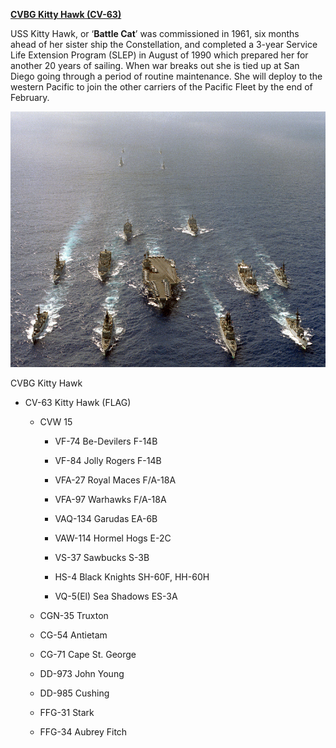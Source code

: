 **[CVBG Kitty Hawk
(CV-63)](https://en.wikipedia.org/wiki/USS_Kitty_Hawk_(CV-63))**

USS Kitty Hawk, or ‘**Battle Cat**’ was commissioned in 1961, six months
ahead of her sister ship the Constellation, and completed a 3-year
Service Life Extension Program (SLEP) in August of 1990 which prepared
her for another 20 years of sailing. When war breaks out she is tied up
at San Diego going through a period of routine maintenance. She will
deploy to the western Pacific to join the other carriers of the Pacific
Fleet by the end of February.

<img src="/assets\images\nato\us\navy\carriers\kitty-hawk\image1.jpg" style="width:7.04167in;height:4.26351in" />

CVBG Kitty Hawk

-   CV-63 Kitty Hawk (FLAG)

    -   CVW 15

        -   VF-74 Be-Devilers F-14B

        -   VF-84 Jolly Rogers F-14B

        -   VFA-27 Royal Maces F/A-18A

        -   VFA-97 Warhawks F/A-18A

        -   VAQ-134 Garudas EA-6B

        -   VAW-114 Hormel Hogs E-2C

        -   VS-37 Sawbucks S-3B

        -   HS-4 Black Knights SH-60F, HH-60H

        -   VQ-5(El) Sea Shadows ES-3A

    -   CGN-35 Truxton

    -   CG-54 Antietam

    -   CG-71 Cape St. George

    -   DD-973 John Young

    -   DD-985 Cushing

    -   FFG-31 Stark

    -   FFG-34 Aubrey Fitch
